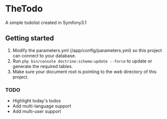 # TheTodo
A simple todolist created in Symfony3.1

## Getting started
1. Modify the parameters.yml (/app/config/parameters.yml) so this project can connect to your database.
2. Run `php bin/console doctrine:schema:update --force` to update or generate the required tables.
3. Make sure your document root is pointing to the *web* directory of this project.

### TODO
- Highlight today's todos
- Add multi-language support
- Add multi-user support
